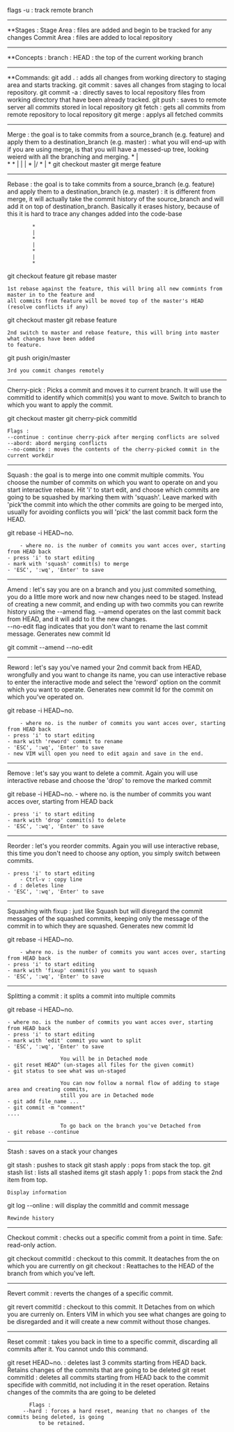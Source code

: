 flags
   -u : track remote branch

---------------------------------------------------------------------------------------------------------

**Stages :
  Stage Area : files are added and begin to be tracked for any changes
  Commit Area : files are added to local repository 

---------------------------------------------------------------------------------------------------------

**Concepts :
  branch : 
  HEAD : the top of the current working branch  
	
---------------------------------------------------------------------------------------------------------

**Commands:
  git add . 	: adds all changes from working directory to staging area and starts tracking.
  git commit 	: saves all changes from staging to local repository.
  git commit -a : directly saves to local repository files from working directory that have been already 
  		  tracked.
  git push 	: saves to remote server all commits stored in local repository
  git fetch 	: gets all commits from remote repository to local repository
  git merge 	: applys all fetched commits 
	
---------------------------------------------------------------------------------------------------------

Merge : the goal is to take commits from a source_branch (e.g. feature) and apply them to a 
	destination_branch (e.g. master)
      : what you will end-up with if you are using merge, is that you will have a messed-up tree, looking 
	weierd with all the branching and merging.
			*
			|\
			* *
			| | 
			| *
			|/
			*
			| 
			*
  git checkout master
  git merge feature
	
---------------------------------------------------------------------------------------------------------

Rebase : the goal is to take commits from a source_branch (e.g. feature) and apply them to a 
	 destination_branch (e.g. master) 
       : it is different from merge, it will actually take the commit history of the source_branch and 
	 will add it on top of destination_branch. Basically it erases history, because of this it is 
	 hard to trace any changes added into the code-base

			*
   			|
			*
			|
			*
			|
			* 
  git checkout feature
  git rebase master
	
	1st rebase against the feature, this will bring all new commints from master in to the feature and 
	all commits from feature will be moved top of the master's HEAD (resolve conflicts if any)
	
  git checkout master
  git rebase feature

	2nd switch to master and rebase feature, this will bring into master what changes have been added
	to feature.

  git push origin/master
	
	3rd you commit changes remotely 

---------------------------------------------------------------------------------------------------------
 
Cherry-pick : Picks a commit and moves it to current branch. It will use the commitId to identify which
	      commit(s) you want to move.
	      Switch to branch to which you want to apply the commit.

  git checkout master
  git cherry-pick commitId
	      
  	Flags :
	--continue : continue cherry-pick after merging conflicts are solved
	--abord: abord merging conflicts
	--no-commite : moves the contents of the cherry-picked commit in the current workdir

---------------------------------------------------------------------------------------------------------

Squash : the goal is to merge into one commit multiple commits. You choose the number of commits on which 
	 you want to operate on and you start interactive rebase.
	 Hit 'i' to start edit, and choose which commits are going to be squashed by marking them with 
	 'squash'. 
	 Leave marked with 'pick'the commit into which the other commits are going to be merged into, 
	 usually for avoiding conflicts you will 'pick' the last commit back form the HEAD.

  git rebase -i HEAD~no.
  
        - where no. is the number of commits you want acces over, starting from HEAD back
	- press 'i' to start editing
	- mark with 'squash' commit(s) to merge 
 	- 'ESC', ':wq', 'Enter' to save

---------------------------------------------------------------------------------------------------------

Amend : let's say you are on a branch and you just commited something, you do a little more work and now
	new changes need to be staged.
        Instead of creating a new commit, and ending up with two commits you can rewrite history using 
	the --amend flag.
	--amend operates on the last commit back from HEAD, and it will add to it the new changes.	
        --no-edit flag indicates that you don't want to rename the last commit message.
	Generates new commit Id

  git commit --amend --no-edit
	
---------------------------------------------------------------------------------------------------------

Reword : let's say you've named your 2nd commit back from HEAD, wrongfully and you want to change its 
	 name, you can use interactive rebase to enter the interactive mode and select the 'reword' option 
	 on the commit which you want to operate. 
	 Generates new commit Id for the commit on which you've operated on.
        
  git rebase -i HEAD~no.
  
        - where no. is the number of commits you want acces over, starting from HEAD back
	- press 'i' to start editing
	- mark with 'reword' commit to rename
 	- 'ESC', ':wq', 'Enter' to save
	- new VIM will open you need to edit again and save in the end.

---------------------------------------------------------------------------------------------------------

Remove : let's say you want to delete a commit. Again you will use interactive rebase and choose the 
	 'drop' to remove the marked commit

  git rebase -i HEAD~no.
    - where no. is the number of commits you want acces over, starting from HEAD back
    
	- press 'i' to start editing
	- mark with 'drop' commit(s) to delete
 	- 'ESC', ':wq', 'Enter' to save

---------------------------------------------------------------------------------------------------------

Reorder : let's you reorder commits. Again you will use interactive rebase, this time you don't need to 
	  choose any option, you simply switch between commits. 

	- press 'i' to start editing
        - Ctrl-v : copy line
	- d : deletes line
	- 'ESC', ':wq', 'Enter' to save

---------------------------------------------------------------------------------------------------------

Squashing with fixup : just like Squash but will disregard the commit messages of the squashed commits, 
					   keeping only the message of the commit in to which they are squashed.
		       		   Generates new commit Id

  git rebase -i HEAD~no.
  
        - where no. is the number of commits you want acces over, starting from HEAD back
	- press 'i' to start editing
	- mark with 'fixup' commit(s) you want to squash 
 	- 'ESC', ':wq', 'Enter' to save

---------------------------------------------------------------------------------------------------------

Splitting a commit : it splits a commit into multiple commits

  git rebase -i HEAD~no.
  
   	- where no. is the number of commits you want acces over, starting from HEAD back
	- press 'i' to start editing
	- mark with 'edit' commit you want to split
 	- 'ESC', ':wq', 'Enter' to save

					 You will be in Detached mode
	- git reset HEAD^ (un-stages all files for the given commit)
	- git status to see what was un-staged
	
					 You can now follow a normal flow of adding to stage area and creating commits,
					 still you are in Detached mode
	- git add file_name ...
	- git commit -m "comment" 
	....

					 To go back on the branch you've Detached from
	- git rebase --continue 
---------------------------------------------------------------------------------------------------------

Stash : saves on a stack your changes

  git stash : pushes to stack
  git stash apply : pops from stack the top.
  git stash list : lists all stashed items
  git stash apply 1 : pops from stack the 2nd item from top.


	Display information
  
  git log --online : will display the commitId and commit message

	Rewinde history 

---------------------------------------------------------------------------------------------------------

Checkout commit : checks out a specific commit from a point in time. Safe: read-only action.

  git checkout commitId : checkout to this commit. It deataches from the <branch> on which you are 
  						  currently on
  git checkout <branch> : Reattaches to the HEAD of the branch from which you've left.

---------------------------------------------------------------------------------------------------------

Revert commit : reverts the changes of a specific commit.

  git revert commitId : checkout to this commit. It Detaches from <branch> on which you are currenly on. 
  						Enters VIM in which you see what changes are going to be disregarded and it will 
						create a new commit without those changes.
						
---------------------------------------------------------------------------------------------------------

Reset commit : takes you back in time to a specific commit, discarding all commits after it. 
			   You cannot undo this command.

  git reset HEAD~no. : deletes last 3 commits starting from HEAD back. Retains changes of the commits 
  					   that are going to be deleted
  git reset commitId : deletes all commits starting from HEAD back to the commit specifide with commitId,
  					   not including it in the reset operation.
		       		   Retains changes of the commits tha are going to be deleted 

	       Flags :
		 --hard : forces a hard reset, meaning that no changes of the commits being deleted, is going 
		 	  to be retained.
